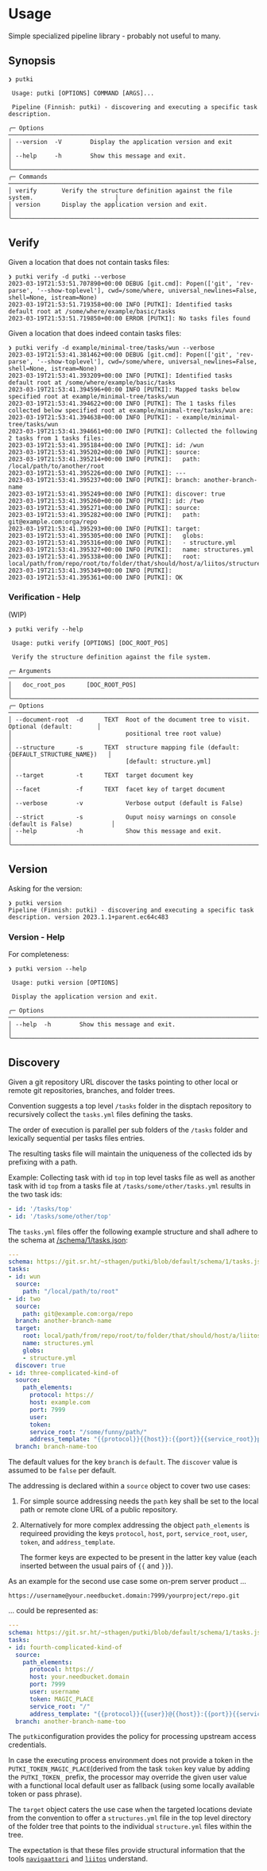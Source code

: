 # Usage

Simple specialized pipeline library - probably not useful to many.

## Synopsis

```console
❯ putki

 Usage: putki [OPTIONS] COMMAND [ARGS]...

 Pipeline (Finnish: putki) - discovering and executing a specific task description.

╭─ Options ───────────────────────────────────────────────────────────────────────────────────╮
│ --version  -V        Display the application version and exit                               │
│ --help     -h        Show this message and exit.                                            │
╰─────────────────────────────────────────────────────────────────────────────────────────────╯
╭─ Commands ──────────────────────────────────────────────────────────────────────────────────╮
│ verify       Verify the structure definition against the file system.                       │
│ version      Display the application version and exit.                                      │
╰─────────────────────────────────────────────────────────────────────────────────────────────╯
```

## Verify

Given a location that does not contain tasks files:

```console
❯ putki verify -d putki --verbose
2023-03-19T21:53:51.707890+00:00 DEBUG [git.cmd]: Popen(['git', 'rev-parse', '--show-toplevel'], cwd=/some/where, universal_newlines=False, shell=None, istream=None)
2023-03-19T21:53:51.719358+00:00 INFO [PUTKI]: Identified tasks default root at /some/where/example/basic/tasks
2023-03-19T21:53:51.719850+00:00 ERROR [PUTKI]: No tasks files found
```

Given a location that does indeed contain tasks files:

```console
❯ putki verify -d example/minimal-tree/tasks/wun --verbose
2023-03-19T21:53:41.381462+00:00 DEBUG [git.cmd]: Popen(['git', 'rev-parse', '--show-toplevel'], cwd=/some/where, universal_newlines=False, shell=None, istream=None)
2023-03-19T21:53:41.393209+00:00 INFO [PUTKI]: Identified tasks default root at /some/where/example/basic/tasks
2023-03-19T21:53:41.394596+00:00 INFO [PUTKI]: Mapped tasks below specified root at example/minimal-tree/tasks/wun
2023-03-19T21:53:41.394622+00:00 INFO [PUTKI]: The 1 tasks files collected below specified root at example/minimal-tree/tasks/wun are:
2023-03-19T21:53:41.394638+00:00 INFO [PUTKI]: - example/minimal-tree/tasks/wun
2023-03-19T21:53:41.394661+00:00 INFO [PUTKI]: Collected the following 2 tasks from 1 tasks files:
2023-03-19T21:53:41.395184+00:00 INFO [PUTKI]: id: /wun
2023-03-19T21:53:41.395202+00:00 INFO [PUTKI]: source:
2023-03-19T21:53:41.395214+00:00 INFO [PUTKI]:   path: /local/path/to/another/root
2023-03-19T21:53:41.395226+00:00 INFO [PUTKI]: ---
2023-03-19T21:53:41.395237+00:00 INFO [PUTKI]: branch: another-branch-name
2023-03-19T21:53:41.395249+00:00 INFO [PUTKI]: discover: true
2023-03-19T21:53:41.395260+00:00 INFO [PUTKI]: id: /two
2023-03-19T21:53:41.395271+00:00 INFO [PUTKI]: source:
2023-03-19T21:53:41.395282+00:00 INFO [PUTKI]:   path: git@example.com:orga/repo
2023-03-19T21:53:41.395293+00:00 INFO [PUTKI]: target:
2023-03-19T21:53:41.395305+00:00 INFO [PUTKI]:   globs:
2023-03-19T21:53:41.395316+00:00 INFO [PUTKI]:   - structure.yml
2023-03-19T21:53:41.395327+00:00 INFO [PUTKI]:   name: structures.yml
2023-03-19T21:53:41.395338+00:00 INFO [PUTKI]:   root: local/path/from/repo/root/to/folder/that/should/host/a/liitos/structures/file
2023-03-19T21:53:41.395349+00:00 INFO [PUTKI]:
2023-03-19T21:53:41.395361+00:00 INFO [PUTKI]: OK
```

### Verification - Help

(WIP)

```console
❯ putki verify --help

 Usage: putki verify [OPTIONS] [DOC_ROOT_POS]

 Verify the structure definition against the file system.

╭─ Arguments ─────────────────────────────────────────────────────────────────────────────────╮
│   doc_root_pos      [DOC_ROOT_POS]                                                          │
╰─────────────────────────────────────────────────────────────────────────────────────────────╯
╭─ Options ───────────────────────────────────────────────────────────────────────────────────╮
│ --document-root  -d      TEXT  Root of the document tree to visit. Optional (default:       │
│                                positional tree root value)                                  │
│ --structure      -s      TEXT  structure mapping file (default: {DEFAULT_STRUCTURE_NAME})   │
│                                [default: structure.yml]                                     │
│ --target         -t      TEXT  target document key                                          │
│ --facet          -f      TEXT  facet key of target document                                 │
│ --verbose        -v            Verbose output (default is False)                            │
│ --strict         -s            Ouput noisy warnings on console (default is False)           │
│ --help           -h            Show this message and exit.                                  │
╰─────────────────────────────────────────────────────────────────────────────────────────────╯
```

## Version

Asking for the version:

```console
❯ putki version
Pipeline (Finnish: putki) - discovering and executing a specific task description. version 2023.1.1+parent.ec64c483
```

### Version - Help

For completeness:

```console
❯ putki version --help

 Usage: putki version [OPTIONS]

 Display the application version and exit.

╭─ Options ───────────────────────────────────────────────────────────────────────────────────╮
│ --help  -h        Show this message and exit.                                               │
╰─────────────────────────────────────────────────────────────────────────────────────────────╯
```

## Discovery

Given a git repository URL discover the tasks pointing to other local or remote git repositories, branches, and folder trees.

Convention suggests a top level `/tasks` folder in the disptach repository to recursively collect the `tasks.yml` files defining the tasks.

The order of execution is parallel per sub folders of the `/tasks` folder and lexically sequential per tasks files entries.

The resulting tasks file will maintain the uniqueness of the collected ids by prefixing with a path.

Example: Collecting task with id `top` in top level tasks file as well as another task with id `top` from a tasks file at `/tasks/some/other/tasks.yml` results in the two task ids:

```yaml
- id: '/tasks/top'
- id: '/tasks/some/other/top'
```

The `tasks.yml` files offer the following example structure and shall adhere to the schema at
[/schema/1/tasks.json](https://git.sr.ht/~sthagen/putki/blob/default/schema/1/tasks.json):

```yaml
---
schema: https://git.sr.ht/~sthagen/putki/blob/default/schema/1/tasks.json
tasks:
- id: wun
  source:
    path: "/local/path/to/root"
- id: two
  source:
    path: git@example.com:orga/repo
  branch: another-branch-name
  target:
    root: local/path/from/repo/root/to/folder/that/should/host/a/liitos/structures/file
    name: structures.yml
    globs:
    - structure.yml
  discover: true
- id: three-complicated-kind-of
  source:
    path_elements:
      protocol: https://
      host: example.com
      port: 7999
      user:
      token:
      service_root: "/some/funny/path/"
      address_template: "{{protocol}}{{host}}:{{port}}{{service_root}}project/orga/repos/repo"
  branch: branch-name-too
```

The default values for the key `branch` is `default`.
The `discover` value is assumed to be `false` per default.

The addressing is declared within a `source` object to cover two use cases:

1. For simple source addressing needs the `path` key shall be set to the local path or remote clone URL of a public repository.
2. Alternatively for more complex addressing the object `path_elements` is requireed providing the keys `protocol`, `host`, `port`, `service_root`, `user`, `token`, and `address_template`.

    The former keys are expected to be present in the latter key value (each inserted between the usual pairs of `{{` and `}}`).

As an example for the second use case some on-prem server product ...
```
https://username@your.needbucket.domain:7999/yourproject/repo.git
```

... could be represented as:
```yaml
---
schema: https://git.sr.ht/~sthagen/putki/blob/default/schema/1/tasks.json
tasks:
- id: fourth-complicated-kind-of
  source:
    path_elements:
      protocol: https://
      host: your.needbucket.domain
      port: 7999
      user: username
      token: MAGIC_PLACE
      service_root: "/"
      address_template: "{{protocol}}{{user}}@{{host}}:{{port}}{{service_root}}yourproject/repo.git"
  branch: another-branch-name-too
```

The `putki`configuration provides the policy for processing upstream access credentials.

In case the executing process environment does not provide a token in the `PUTKI_TOKEN_MAGIC_PLACE`(derived from the task `token` key value by adding the `PUTKI_TOKEN_` prefix, the processor may override the given user value with a functional local default user as fallback (using some locally available token or pass phrase).

The `target` object caters the use case when the targeted locations deviate from the convention to
offer a `structures.yml` file in the top level directory of the folder tree that points to the
individual `structure.yml` files within the tree.

The expectation is that these files provide structural information that the tools
[`navigaattori`](https://pypi.python.org/pypi/navigaattori/) and [`liitos`](https://pypi.python.org/pypi/liitos/) understand.
